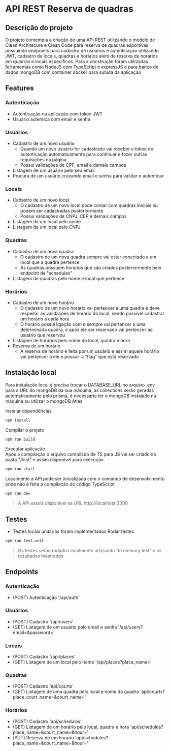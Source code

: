 # API REST Reserva de quadras

## Descrição do projeto
<p> O projeto contempla a criação de uma API REST utilizando o modelo de Clean Architecure e Clean Code para reserva de quadras esportivas possuindo endpoints para cadastro de usuários e autenticação utilizando JWT, cadastro de locais, quadras e horários além de reserva de horários em quadras e locais especificos. Para a construção foram utilizadas ferramentas como NodeJS com TypeScript e expressJS e para banco de dados mongoDB com container docker para subida da aplicação </p>

## Features
### Autenticação
- Autenticação na aplicação com token JWT
- Usuário autentica com email e senha
### Usuários
- Cadastro de um novo usuário
    - Quando um novo usuário for cadastrado vai receber o token de autenticação automaticamente para continuar e fazer outras requisições na página
    - Possui validações de CPF, email e demais campos    
- Listagem de um usuário pelo seu email
- Procura de um usuário cruzando email e senha para validar e autenticar
### Locais
- Cadastro de um novo local
    - O cadastro de um novo local pode contar com quadras iniciais ou podem ser cadastradas posteriormente
    - Possui validações de CNPJ, CEP e demais campos
- Listagem de um local pelo nome
- Listagem de um local pelo CNPJ
### Quadras
- Cadastro de um nova quadra
    - O cadastro de um nova quadra sempre vai estar conectado a um local que a quadra pertence
    - As quadras possuem horarios que são criados posteriormente pelo endpoint de "schedules"
- Listagem de quadras pelo nome e local que pertence
### Horários
- Cadastro de um novo horário
    - O cadastro de um novo horário vai pertencer a uma quadra e deve respeitar as validações de horário do local, sendo possível cadastrar um horário a cada hora
    - O horário possui ligação com e sempre vai pertencer a uma determinada quadra, e após ele ser reservado vai pertencer ao usuário que reservou
- Listagem de horários pelo nome do local, quadra e hora
- Reserva de um horário
    - A reserva de horário é feita por um usuário e assim aquele horário vai pertencer a ele e possuir a "flag" que está reservado

## Instalação local
Para instalação local é preciso trocar o DATABASE_URL no arquivo .env para a URL do mongoDB da sua máquina, as collections serão geradas automaticamente pelo prisma, é necessário ter o mongoDB instalado na máquina ou utilizar o mongoDB Atlas<br>

Instalar dependências
```bash
npm install
```

Compilar o projeto <br>
```bash
npm run build
```

Executar aplicação <br>
Após a compilação o arquivo compilado de TS para JS vai ser criado na pasta "/dist" e assim disponível para execução
```bash
npm run start
```

Localmente a API pode ser inicializada com o comando de desenvolvimento onde não é feita a compilação do código TypeScript
```bash
npm run dev
```
> A API estará disponível na URL http://localhost:3000

## Testes
- Testes locais unitarios foram implementados
Rodar testes
```bash
npm run test:unit
```
> Os testes serão rodados localmente utilizando "in memory test" e os resultados mostrados

## Endpoints

### Autenticação
- (POST) Autenticação '/api/auth'

### Usuários
- (POST) Cadastro '/api/users'
- (GET) Listagem de um usuário pelo email e senha '/api/users?email=&password='

### Locais
- (POST) Cadastro '/api/places'
- (GET) Listagem de um local pelo nome '/api/places?place_name='

### Quadras
- (POST) Cadastro 'api/courts'
- (GET) Listagem de uma quadra pelo local e nome da quadra 'api/courts?place_court_name=&court_name='

### Horários
- (POST) Cadastro 'api/schedules'
- (GET) Listagem de um horário pelo local, quadra e hora 'api/schedules?place_name=&court_name=&hour='
- (PUT) Reserva de um horario 'api/schedules?place_name=&court_name=&hour='
